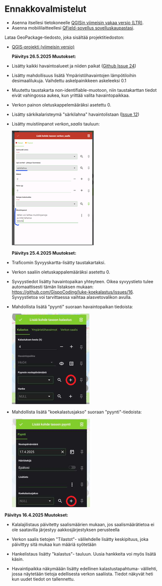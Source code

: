 # Ennakkovalmistelut

-   Asenna itsellesi tietokoneelle [QGISin viimeisin vakaa versio (LTR)](https://qgis.org/fi/site/forusers/download.html).
-   Asenna mobiililaitteellesi [QField-sovellus sovelluskaupastasi](https://qfield.org/).

Lataa GeoPackage-tiedosto, joka sisältää projektitiedoston:

-   [QGIS-projekti (viimeisin versio)](https://drive.google.com/uc?export=download&id=1eDXXaWPuvdf8Gh_VLST9cFO6T7tb2N1N)

    **Päivitys 26.5.2025 Muutokset:**

-   Lisätty kaikki havaintoalueet ja niiden paikat ([Github Issue 24](https://github.com/GispoCoding/luke-koekalastus/issues/24))

-   Lisätty mahdollisuus lisätä Ympäristöhavaintojen lämpötiloihin desimaalilukuja. Vaihdettu askelpainikkeen askeleeksi 0.1

-   Muutettu taustakarta non-identifiable-muotoon, niin taustakarttan tiedot eivät vahingossa aukea, kun yrittää valita havaintopaikkaa.

-   Verkon painon oletuskappelemääräksi asetettu 0.

-   Lisätty särkikalaristeymä "särkilahna" havaintolistaan ([Issue 12](https://github.com/GispoCoding/luke-koekalastus/issues/12))

-   Lisätty muistiinpanot *verkon_saalis* tauluun:

    ![](img/muistiinpanot.png)

    **Päivitys 25.4.2025 Muutokset:**

-   Traficomin Syvyyskartta-lisätty taustakartaksi.

-   Verkon saaliin oletuskappalemääräksi asetettu 0.

-   Syvyystiedot lisätty havaintopaikan yhteyteen. Oikea syvyystieto tulee automaattisesti tämän listaksen mukaan: <https://github.com/GispoCoding/luke-koekalastus/issues/16>. Syvyystietoa voi tarvittaessa vaihtaa alasvetovalikon avulla.

-   Mahdollista lisätä "pyynti" suoraan havaintopaikan tiedoista:

    ![](img/pyynti-lisays.png)

-   Mahdollista lisätä "koekalastusjakso" suoraan "pyynti"-tiedoista:

    ![](img/koekalastusjakso-lisays.png)

**Päivitys 16.4.2025 Muutokset:**

-   Kalalajilistaus päivitetty saalismäärien mukaan, jos saalismäärätietoa ei ole saatavilla järjestyy aakkosjärjestyksen perusteella

-   Verkon saalis tietojen "Tilastot"- välilehdelle lisätty keskipituus, joka päivittyy sitä mukaa kun määriä syötetään

-   Hankelistaus lisätty "kalastus"- tauluun. Uusia hankkeita voi myös lisätä käsin.

-   Havaintipaikka näkymäään lisätty edellinen kalastustapahtuma- välilehti, jossa näytetään tietoja edellisesta verkon saaliista. Tiedot näkyvät heti kun uudet tiedot on tallennettu.

